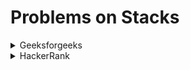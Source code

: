 # Problems on Stacks

<details>
<summary> Geeksforgeeks </summary>

- [Implement stack using array](https://practice.geeksforgeeks.org/problems/implement-stack-using-array/1?page=1&category[]=Stack&sortBy=submissions)
- [Special Stack](https://practice.geeksforgeeks.org/problems/special-stack/1?page=1&category[]=Stack&sortBy=submissions)
- [Reverse a string using Stack](https://practice.geeksforgeeks.org/problems/reverse-a-string-using-stack/1?page=1&category[]=Stack&sortBy=submissions)
- [Parentheses Checker](https://practice.geeksforgeeks.org/problems/parenthesis-checker2744/1?page=1&category[]=Stack&sortBy=submissions)
- [Make the array beautiful](https://practice.geeksforgeeks.org/problems/badefd58bace4f2ca25267ccfe0c9dc844415e90/1)
- [Remove the Balls](https://practice.geeksforgeeks.org/problems/546ea68f97be7283a04ddcc8057e09b46a686471/1?problemStatus=unsolved&page=1&sortBy=newest&query=problemStatusunsolvedpage1sortBynewest)
- [Valid Substring](https://practice.geeksforgeeks.org/problems/valid-substring0624/1?page=1&category[]=Stack&sortBy=submissions)
- [Loongest Valid Parentheses](https://practice.geeksforgeeks.org/problems/longest-valid-parentheses5657/1?page=1&category[]=Stack&sortBy=submissions)
- [Evaluation of Postfix Expression](https://practice.geeksforgeeks.org/problems/evaluation-of-postfix-expression1735/1?page=2&category[]=Stack&sortBy=submissions)

</details>



<details>
<summary> HackerRank </summary>

- [Balanced Brackets](https://www.hackerrank.com/challenges/balanced-brackets/problem?isFullScreen=true)
- [Equal Stacks](https://www.hackerrank.com/challenges/equal-stacks/problem?isFullScreen=true)
- [Simple Text Editor](https://www.hackerrank.com/challenges/simple-text-editor/problem?isFullScreen=true)
- [Waiter](https://www.hackerrank.com/challenges/waiter/problem?isFullScreen=true)

</details>